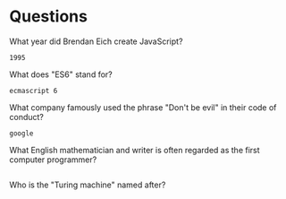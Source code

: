 # Questions

What year did Brendan Eich create JavaScript?

```
1995
```

What does "ES6" stand for?

```
ecmascript 6
```

What company famously used the phrase "Don't be evil" in their code of conduct?

```
google
```

What English mathematician and writer is often regarded as the first computer programmer?

```

```

Who is the "Turing machine" named after?

```

```
